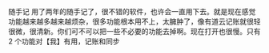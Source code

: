 随手记 用了两年的随手记了，很不错的软件，也许会一直用下去。就是现在感觉功能越来越多越来越烦杂，很多功能根本用不上，太臃肿了，像有道云记账就很轻很微，很清新。你们可不可以把一些不必要的功能去掉啊。现在打开也很慢。只有 2 个功能对【我】有用，记账和同步 ​​​​